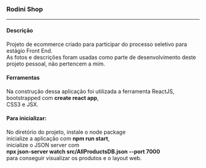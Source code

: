 <h3>Rodini Shop</h3>

<hr/>

<h4>Descrição</h4>

Projeto de ecommerce criado para participar do processo seletivo para estágio Front End. <br />
As fotos e descrições foram usadas como parte de desenvolvimento deste projeto pessoal, não pertencem a mim.

<h4>Ferramentas</h4>

Na construção dessa aplicação foi utilizada a ferramenta ReactJS, <br/>
bootstrapped com **create react app**, <br />
CSS3 e JSX.

<h4>Para inicializar:</h4>

No diretório do projeto, instale o node package <br/> 
inicialize a aplicação com **npm run start**, <br />
inicialize o JSON server com <br />
**npx json-server watch src/AllProductsDB.json --port 7000** <br />
para conseguir visualizar os produtos e o layout web. 
